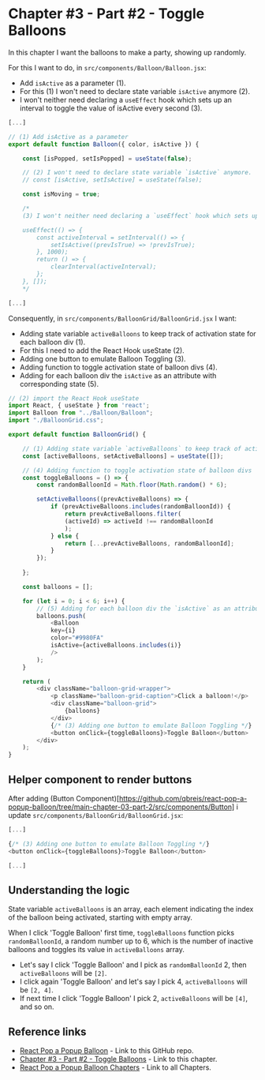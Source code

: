 # Chapter #3 - Part #2 - Toggle Balloons

In this chapter I want the balloons to make a party, showing up randomly.

For this I want to do, in `src/components/Balloon/Balloon.jsx`:

- Add `isActive` as a parameter (1).
- For this (1) I won't need to declare state variable `isActive` anymore (2).
- I won't neither need declaring a `useEffect` hook which sets up an interval to toggle the value of isActive every second (3).

```js
[...]

// (1) Add isActive as a parameter
export default function Balloon({ color, isActive }) {

    const [isPopped, setIsPopped] = useState(false); 

    // (2) I won't need to declare state variable `isActive` anymore.
    // const [isActive, setIsActive] = useState(false);

    const isMoving = true;

    /*
    (3) I won't neither need declaring a `useEffect` hook which sets up an interval to toggle the value of isActive every second.

    useEffect(() => {
        const activeInterval = setInterval(() => {
            setIsActive((prevIsTrue) => !prevIsTrue);
        }, 1000);
        return () => {
            clearInterval(activeInterval);
        };
    }, []);
    */

[...]
```

Consequently, in `src/components/BalloonGrid/BalloonGrid.jsx` I want:

- Adding state variable `activeBalloons` to keep track of activation state for each balloon div (1).
- For this I need to add the React Hook useState (2).
- Adding one button to emulate Balloon Toggling (3).
- Adding function to toggle activation state of balloon divs (4).
- Adding for each balloon div the `isActive` as an attribute with corresponding state (5).

```js
// (2) import the React Hook useState
import React, { useState } from 'react'; 
import Balloon from "../Balloon/Balloon";
import "./BalloonGrid.css";

export default function BalloonGrid() {

    // (1) Adding state variable `activeBalloons` to keep track of activation state for each balloon div
    const [activeBalloons, setActiveBalloons] = useState([]);

    // (4) Adding function to toggle activation state of balloon divs
    const toggleBalloons = () => {
        const randomBalloonId = Math.floor(Math.random() * 6);

        setActiveBalloons((prevActiveBalloons) => {
            if (prevActiveBalloons.includes(randomBalloonId)) {
                return prevActiveBalloons.filter(
                (activeId) => activeId !== randomBalloonId
                );
            } else {
                return [...prevActiveBalloons, randomBalloonId];
            }
        });
        
    };

    const balloons = [];

    for (let i = 0; i < 6; i++) {
        // (5) Adding for each balloon div the `isActive` as an attribute with corresponding state
        balloons.push(
            <Balloon
            key={i}
            color="#9980FA"
            isActive={activeBalloons.includes(i)}
            />
        );
    }

    return (
        <div className="balloon-grid-wrapper">
            <p className="balloon-grid-caption">Click a balloon!</p>
            <div className="balloon-grid">
                {balloons}
            </div>
            {/* (3) Adding one button to emulate Balloon Toggling */}
            <button onClick={toggleBalloons}>Toggle Balloon</button>
        </div>
    );
}
```

## Helper component to render buttons

After adding (Button Component)[https://github.com/qbreis/react-pop-a-popup-balloon/tree/main-chapter-03-part-2/src/components/Button] i update `src/components/BalloonGrid/BalloonGrid.jsx`:

```js
[...]

{/* (3) Adding one button to emulate Balloon Toggling */}
<button onClick={toggleBalloons}>Toggle Balloon</button>

[...]
```

## Understanding the logic

State variable `activeBalloons` is an array, each element indicating the index of the balloon being activated, starting with empty array.

When I click 'Toggle Balloon' first time, `toggleBalloons` function picks `randomBalloonId`, a random number up to 6, which is the number of inactive balloons and toggles its value in `activeBalloons` array.

- Let's say I click 'Toggle Balloon' and I pick as `randomBalloonId` 2, then `activeBalloons` will be `[2]`.
- I click again 'Toggle Balloon' and let's say I pick 4, `activeBalloons` will be `[2, 4]`.
- If next time I click 'Toggle Balloon' I pick 2, `activeBalloons` will be `[4]`, and so on.

## Reference links

- [React Pop a Popup Balloon](https://github.com/qbreis/react-pop-a-popup-balloon/) - Link to this GitHub repo.
- [Chapter #3 - Part #2 - Toggle Balloons](https://github.com/qbreis/react-pop-a-popup-balloon/tree/main-chapter-03-part-2) - Link to this chapter.
- [React Pop a Popup Balloon Chapters](https://github.com/qbreis/react-pop-a-popup-balloon/tree/main/documentation/walkthrough) - Link to all Chapters.